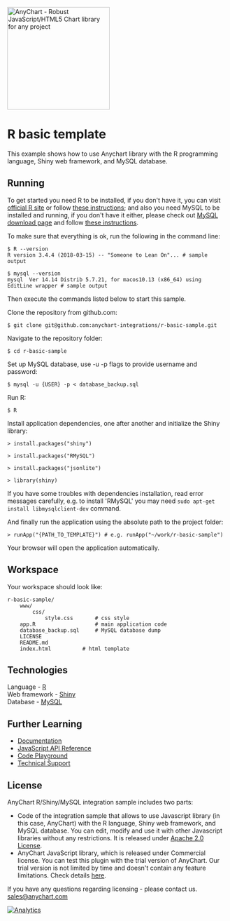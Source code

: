 [<img src="https://cdn.anychart.com/images/logo-transparent-segoe.png?2" width="234px" alt="AnyChart - Robust JavaScript/HTML5 Chart library for any project">](https://www.anychart.com)
# R basic template
This example shows how to use Anychart library with the R programming language, Shiny web framework, and MySQL database.

## Running

To get started you need R to be installed, if you don't have it, you can visit [official R site](https://www.r-project.org/) or follow [these instructions](https://www.digitalocean.com/community/tutorials/how-to-set-up-r-on-ubuntu-14-04);
and also you need MySQL to be installed and running, if you don't have it either, please check out [MySQL download page](https://dev.mysql.com/downloads/installer/) and follow [these instructions](http://dev.mysql.com/doc/refman/5.7/en/installing.html).

To make sure that everything is ok, run the following in the command line:
```
$ R --version
R version 3.4.4 (2018-03-15) -- "Someone to Lean On"... # sample output

$ mysql --version
mysql  Ver 14.14 Distrib 5.7.21, for macos10.13 (x86_64) using  EditLine wrapper # sample output
```

Then execute the commands listed below to start this sample.

Clone the repository from github.com:
```
$ git clone git@github.com:anychart-integrations/r-basic-sample.git
```

Navigate to the repository folder:
```
$ cd r-basic-sample
```

Set up MySQL database, use -u -p flags to provide username and password:
```
$ mysql -u {USER} -p < database_backup.sql
```

Run R:
```
$ R
```

Install application dependencies, one after another and initialize the Shiny library:
```
> install.packages("shiny")

> install.packages("RMySQL")

> install.packages("jsonlite")

> library(shiny)
```
If you have some troubles with dependencies installation, read error messages carefully, e.g. to install 'RMySQL' you may need `sudo apt-get install libmysqlclient-dev` command.

And finally run the application using the absolute path to the project folder:
```
> runApp("{PATH_TO_TEMPLATE}") # e.g. runApp("~/work/r-basic-sample") 
```

Your browser will open the application automatically.

## Workspace
Your workspace should look like:
```
r-basic-sample/
    www/
        css/
            style.css       # css style
	app.R					# main application code
    database_backup.sql     # MySQL database dump
    LICENSE
    README.md
    index.html			# html template
```

## Technologies
Language - [R](https://www.r-project.org/)<br />
Web framework - [Shiny](http://shiny.rstudio.com/)<br />
Database - [MySQL](https://www.mysql.com/)<br />


## Further Learning
* [Documentation](https://docs.anychart.com)
* [JavaScript API Reference](https://api.anychart.com)
* [Code Playground](https://playground.anychart.com)
* [Technical Support](https://www.anychart.com/support)

## License
AnyChart R/Shiny/MySQL integration sample includes two parts:
- Code of the integration sample that allows to use Javascript library (in this case, AnyChart) with the R language, Shiny web framework, and MySQL database. You can edit, modify and use it with other Javascript libraries without any restrictions. It is released under [Apache 2.0 License](https://github.com/anychart-integrations/r-shiny-mysql-template/blob/master/LICENSE).
- AnyChart JavaScript library, which is released under Commercial license. You can test this plugin with the trial version of AnyChart. Our trial version is not limited by time and doesn't contain any feature limitations. Check details [here](https://www.anychart.com/buy/).

If you have any questions regarding licensing - please contact us. <sales@anychart.com>

[![Analytics](https://ga-beacon.appspot.com/UA-228820-4/Integrations/r-shiny-mysql-template?pixel&useReferer)](https://github.com/igrigorik/ga-beacon)
